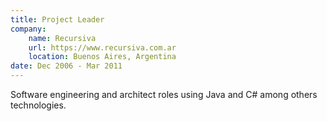 ```yaml
---
title: Project Leader
company:
    name: Recursiva
    url: https://www.recursiva.com.ar
    location: Buenos Aires, Argentina
date: Dec 2006 - Mar 2011
---
```


Software engineering and architect roles using Java and C# among others technologies.
